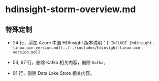 # hdinsight-storm-overview.md

## 特殊定制

* 24 行，添加 Azure 中国 HDInsight 版本说明：`[!INCLUDE [hdinsight-linux-acn-version.md](../../includes/hdinsight-linux-acn-version.md)]`

* 53, 67 行，删除 Kafka 相关内容，删除 `Kafka,`

* 91 行，删除 Data Lake Store 相关内容。